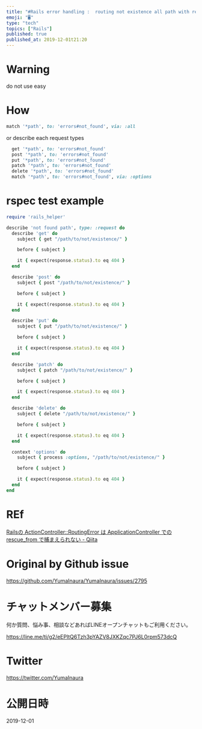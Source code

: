 ```yaml
---
title: "#Rails error handling :  routing not existence all path with request m"
emoji: "🖥"
type: "tech"
topics: ["Rails"]
published: true
published_at: 2019-12-01t21:20
---
```


# Warning

do not use easy

# How

```rb
match '*path', to: 'errors#not_found', via: :all
```

or describe each request types

```rb
  get '*path', to: 'errors#not_found'
  post '*path', to: 'errors#not_found'
  put '*path', to: 'errors#not_found'
  patch '*path', to: 'errors#not_found'
  delete '*path', to: 'errors#not_found'
  match '*path', to: 'errors#not_found', via: :options
```

# rspec test example


```rb
require 'rails_helper'

describe 'not found path', type: :request do
  describe 'get' do
    subject { get "/path/to/not/existence/" }

    before { subject }

    it { expect(response.status).to eq 404 }
  end

  describe 'post' do
    subject { post "/path/to/not/existence/" }

    before { subject }

    it { expect(response.status).to eq 404 }
  end

  describe 'put' do
    subject { put "/path/to/not/existence/" }

    before { subject }

    it { expect(response.status).to eq 404 }
  end

  describe 'patch' do
    subject { patch "/path/to/not/existence/" }

    before { subject }

    it { expect(response.status).to eq 404 }
  end

  describe 'delete' do
    subject { delete "/path/to/not/existence/" }

    before { subject }

    it { expect(response.status).to eq 404 }
  end

  context 'options' do
    subject { process :options, "/path/to/not/existence/" }

    before { subject }

    it { expect(response.status).to eq 404 }
  end
end
```


# REf

[Railsの ActionController::RoutingError は ApplicationController での rescue_from で捕まえられない - Qiita](https://qiita.com/gaaamii/items/183a9a3091a1751d833a)

# Original by Github issue

https://github.com/YumaInaura/YumaInaura/issues/2795








<!-- Update From Qiita API -->

# チャットメンバー募集


何か質問、悩み事、相談などあればLINEオープンチャットもご利用ください。

https://line.me/ti/g2/eEPltQ6Tzh3pYAZV8JXKZqc7PJ6L0rpm573dcQ





# Twitter


https://twitter.com/YumaInaura


<!-- Update From Qiita API -->



# 公開日時

2019-12-01
